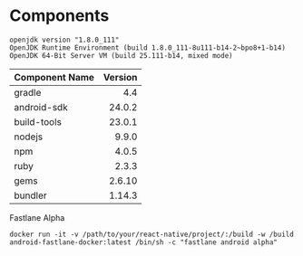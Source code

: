 # Components

```
openjdk version "1.8.0_111"
OpenJDK Runtime Environment (build 1.8.0_111-8u111-b14-2~bpo8+1-b14)
OpenJDK 64-Bit Server VM (build 25.111-b14, mixed mode)
```

| Component Name | Version |
| :------------- | ------: |
| gradle         |     4.4 |
| android-sdk    |  24.0.2 |
| build-tools    |  23.0.1 |
| nodejs         |   9.9.0 |
| npm            |   4.0.5 |
| ruby           |   2.3.3 |
| gems           |  2.6.10 |
| bundler        |  1.14.3 |

Fastlane Alpha

```
docker run -it -v /path/to/your/react-native/project/:/build -w /build android-fastlane-docker:latest /bin/sh -c "fastlane android alpha"
```
